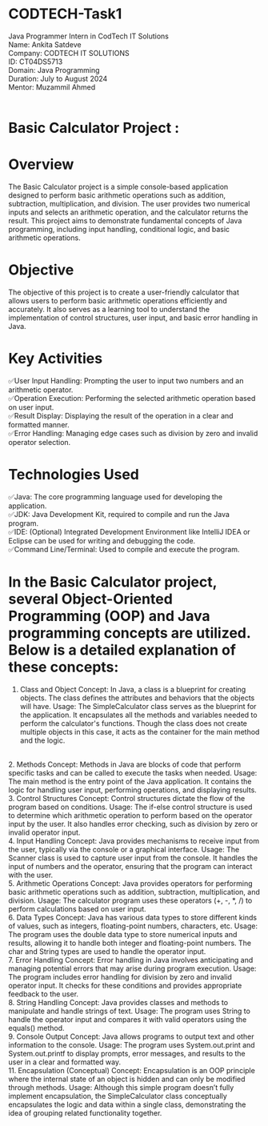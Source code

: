 # CODTECH-Task1
Java Programmer Intern in CodTech IT Solutions
<br>
Name: Ankita Satdeve
<br>
Company: CODTECH IT SOLUTIONS
<br>
ID: CT04DS5713
<br>
Domain: Java Programming
<br>
Duration: July to August 2024
<br>
Mentor: Muzammil Ahmed
<br>
<br>

# Basic Calculator Project :
# Overview
The Basic Calculator project is a simple console-based application designed to perform basic arithmetic operations such as addition, subtraction, multiplication, and division. The user provides two numerical inputs and selects an arithmetic operation, and the calculator returns the result. This project aims to demonstrate fundamental concepts of Java programming, including input handling, conditional logic, and basic arithmetic operations.

# Objective
The objective of this project is to create a user-friendly calculator that allows users to perform basic arithmetic operations efficiently and accurately. It also serves as a learning tool to understand the implementation of control structures, user input, and basic error handling in Java.

# Key Activities
✅User Input Handling: Prompting the user to input two numbers and an arithmetic operator.
<br>
✅Operation Execution: Performing the selected arithmetic operation based on user input.
<br>
✅Result Display: Displaying the result of the operation in a clear and formatted manner.
<br>
✅Error Handling: Managing edge cases such as division by zero and invalid operator selection.
<br>

# Technologies Used
✅Java: The core programming language used for developing the application.
<br>
✅JDK: Java Development Kit, required to compile and run the Java program.
<br>
✅IDE: (Optional) Integrated Development Environment like IntelliJ IDEA or Eclipse can be used for writing and debugging the code.
<br>
✅Command Line/Terminal: Used to compile and execute the program.
<br>

# In the Basic Calculator project, several Object-Oriented Programming (OOP) and Java programming concepts are utilized. Below is a detailed explanation of these concepts:



1. Class and Object
Concept: In Java, a class is a blueprint for creating objects. The class defines the attributes and behaviors that the objects will have.
Usage: The SimpleCalculator class serves as the blueprint for the application. It encapsulates all the methods and variables needed to perform the calculator's functions. Though the class does not create multiple objects in this case, it acts as the container for the main method and the logic.
<br>
2. Methods
Concept: Methods in Java are blocks of code that perform specific tasks and can be called to execute the tasks when needed.
Usage: The main method is the entry point of the Java application. It contains the logic for handling user input, performing operations, and displaying results.
<br>
3. Control Structures
Concept: Control structures dictate the flow of the program based on conditions.
Usage: The if-else control structure is used to determine which arithmetic operation to perform based on the operator input by the user. It also handles error checking, such as division by zero or invalid operator input.
<br>
4. Input Handling
Concept: Java provides mechanisms to receive input from the user, typically via the console or a graphical interface.
Usage: The Scanner class is used to capture user input from the console. It handles the input of numbers and the operator, ensuring that the program can interact with the user.
<br>
5. Arithmetic Operations
Concept: Java provides operators for performing basic arithmetic operations such as addition, subtraction, multiplication, and division.
Usage: The calculator program uses these operators (+, -, *, /) to perform calculations based on user input.
<br>
6. Data Types
Concept: Java has various data types to store different kinds of values, such as integers, floating-point numbers, characters, etc.
Usage: The program uses the double data type to store numerical inputs and results, allowing it to handle both integer and floating-point numbers. The char and String types are used to handle the operator input.
<br>
7. Error Handling
Concept: Error handling in Java involves anticipating and managing potential errors that may arise during program execution.
Usage: The program includes error handling for division by zero and invalid operator input. It checks for these conditions and provides appropriate feedback to the user.
<br>
8. String Handling
Concept: Java provides classes and methods to manipulate and handle strings of text.
Usage: The program uses String to handle the operator input and compares it with valid operators using the equals() method.
<br>
9. Console Output
Concept: Java allows programs to output text and other information to the console.
Usage: The program uses System.out.print and System.out.printf to display prompts, error messages, and results to the user in a clear and formatted way.
<br>
11. Encapsulation (Conceptual)
Concept: Encapsulation is an OOP principle where the internal state of an object is hidden and can only be modified through methods.
Usage: Although this simple program doesn’t fully implement encapsulation, the SimpleCalculator class conceptually encapsulates the logic and data within a single class, demonstrating the idea of grouping related functionality together.
